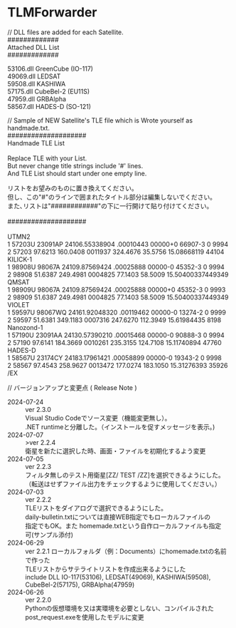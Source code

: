 # TLMForwarder

// DLL files are added for each Satellite.<br>
#############<br>
 Attached DLL List<br>
#############<br>

53106.dll	GreenCube	(IO-117)<br>
49069.dll	LEDSAT<br>
59508.dll	KASHIWA<br>
57175.dll	CubeBel-2	(EU11S)<br>
47959.dll	GRBAlpha<br>
58567.dll	HADES-D		(SO-121)<br>

// Sample of NEW Satellite's TLE file which is Wrote yourself as handmade.txt.<br>
####################<br>
Handmade TLE List<br>
<br>
Replace TLE with your List.<br>
But never change title strings include '#' lines.<br>
And TLE List should start under one empty line.<br>

リストをお望みのものに置き換えてください。<br>
但し、この"#"のラインで囲まれたタイトル部分は編集しないでください。<br>
また､リストは"############"の下に一行開けて貼り付けてください。<br>
<br>
####################<br>
<br>
UTMN2<br>
1 57203U 23091AP  24106.55338904  .00010443  00000+0  66907-3 0  9994<br>
2 57203  97.6213 160.0408 0011937 324.4676  35.5756 15.08668119 44104<br>
KILICK-1<br>
1 98908U 98067A   24109.87569424  .00025888  00000-0  45352-3 0  9994<br>
2 98908  51.6387 249.4981 0004825  77.1403  58.5009 15.50400337449349<br>
QMSAT<br>
1 98909U 98067A   24109.87569424  .00025888  00000+0  45352-3 0  9993<br>
2 98909  51.6387 249.4981 0004825  77.1403  58.5009 15.50400337449349<br>
VIOLET<br>
1 59597U 98067WQ  24161.92048320  .00119462  00000-0  13274-2 0  9999<br>
2 59597  51.6381 349.1183 0007316 247.6270 112.3949 15.61984435  8198<br>
Nanozond-1<br>
1 57190U 23091AA  24130.57390210  .00015468  00000-0  90888-3 0  9994<br>
2 57190  97.6141 184.3669 0010261 235.3155 124.7108 15.11740894 47760<br>
HADES-D<br>
1 58567U 23174CY  24183.17961421  .00058899  00000-0  19343-2 0  9998<br>
2 58567  97.4543 258.9627 0013472 177.0274 183.1050 15.31276393 35926<br>
/EX

// バージョンアップと変更点 ( Release Note )<br>
<dl width="90%">
	<dt width="20%">2024-07-24</dt>
	<dd width="20%">ver 2.3.0</dd>
	<dd width="60%">Visual Studio Codeでソース変更（機能変更無し）。<br>.NET runtimeと分離した。（インストールを促すメッセージを表示。)</dd>
	<dt>2024-07-07</dt>
	<dd>>ver 2.2.4</dd>
	<dd>衛星を新たに選択した時、画面・ファイルを初期化するよう変更</dd>
	<dt>2024-07-05</dt>
	<dd>ver 2.2.3</dd>
 	<dd>フィルタ無しのテスト用衛星[ZZ/ TEST /ZZ]を選択できるようにした。<br>（転送はせずファイル出力をチェックするように使用してください。）</dd>
	<dt>2024-07-03</dt>
 	<dd>ver 2.2.2</dd>
  	<dd>TLEリストをダイアログで選択できるようにした。<br>daily-bulletin.txtについては直接WEB指定でもローカルファイルの<br>指定でもOK。また homemade.txtという自作ローカルファイルも指定<br>可(サンプル添付)</dd>
	<dt>2024-06-29</dt>
 	<dd>ver 2.2.1	ローカルフォルダ（例：Documents）にhomemade.txtの名前で作った<br>TLEリストからサテライトリストを作成出来るようにした<br>
		include DLL	IO-117(53106), LEDSAT(49069), KASHIWA(59508), CubeBel-2(57175),	GRBAlpha(47959)</dd>
	<dt>2024-06-26</dt>
 	<dd>ver 2.2.0</dd>
  	<dd>Pythonの仮想環境を又は実環境を必要としない、コンパイルされた<br>post_request.exeを使用したモデルに変更</dd>
</dl>

